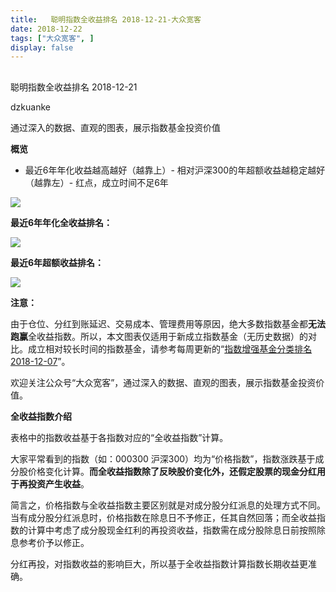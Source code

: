 ```yaml
---
title:   聪明指数全收益排名 2018-12-21-大众宽客
date: 2018-12-22
tags: ["大众宽客", ]
display: false
---
```



## 



聪明指数全收益排名 2018-12-21




dzkuanke




通过深入的数据、直观的图表，展示指数基金投资价值


**概览**
- 最近6年年化收益越高越好（越靠上）- 相对沪深300的年超额收益越稳定越好（越靠左）- 红点，成立时间不足6年
<img class="" data-copyright="0" data-ratio="1.25" data-s="300,640" src="https://mmbiz.qpic.cn/mmbiz_png/PKw3FQPmhIgPrKRCWUY9EXYaKcXP2h44nDu74Eg29dOJX9fbunaxSUejTsV8EYcIgcoR1nKzb5tDQcOicmQuiatw/640?wx_fmt=png" data-type="png" data-w="960" style=""/>

**最近6年年化全收益排名：**

<img class="" data-copyright="0" data-ratio="1.5192307692307692" data-s="300,640" src="https://mmbiz.qpic.cn/mmbiz_png/PKw3FQPmhIgPrKRCWUY9EXYaKcXP2h44jTYjF6S5UucA4AeZsOYnUicZ8O7MLaDj1aVhJkyPxaycA1PTa3QF7Zw/640?wx_fmt=png" data-type="png" data-w="936" style=""/>

**最近6年超额收益排名：**

<img class="" data-copyright="0" data-ratio="0.9556962025316456" data-s="300,640" src="https://mmbiz.qpic.cn/mmbiz_png/PKw3FQPmhIgPrKRCWUY9EXYaKcXP2h44wqLTWr1uibLx7oRMUib4sJe4toLPJ9vbpDaO32a2KmAwcjqwa6PiaHtiag/640?wx_fmt=png" data-type="png" data-w="948" style=""/>

**注意：**

由于仓位、分红到账延迟、交易成本、管理费用等原因，绝大多数指数基金都**无法跑赢**全收益指数。所以，本文图表仅适用于新成立指数基金（无历史数据）的对比。成立相对较长时间的指数基金，请参考每周更新的“[指数增强基金分类排名 2018-12-07](http://mp.weixin.qq.com/s?__biz=MzAwMTc1MDcwNw==&amp;mid=2648273585&amp;idx=1&amp;sn=07e661c5b1c1a4edae3fe9a12d8122ab&amp;chksm=82f9316db58eb87b6a38c18701804dee2b004a1ecf6712f21c6d5565fc12ff9a0fba09a427d5&amp;scene=21#wechat_redirect)”。



欢迎关注公众号“大众宽客”，通过深入的数据、直观的图表，展示指数基金投资价值。





**全收益指数介绍**



表格中的指数收益基于各指数对应的“全收益指数”计算。



大家平常看到的指数（如：000300 沪深300）均为“价格指数”，指数涨跌基于成分股价格变化计算。**而全收益指数除了反映股价变化外，还假定股票的现金分红用于再投资产生收益**。



简言之，价格指数与全收益指数主要区别就是对成分股分红派息的处理方式不同。当有成分股分红派息时，价格指数在除息日不予修正，任其自然回落；而全收益指数的计算中考虑了成分股现金红利的再投资收益，指数需在成分股除息日前按照除息参考价予以修正。



分红再投，对指数收益的影响巨大，所以基于全收益指数计算指数长期收益更准确。
